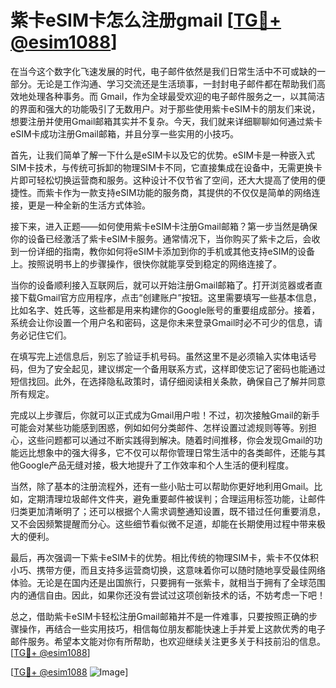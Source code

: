 # 紫卡eSIM卡怎么注册gmail [[TG💪+ @esim1088](https://t.me/s/esim1088)]

在当今这个数字化飞速发展的时代，电子邮件依然是我们日常生活中不可或缺的一部分。无论是工作沟通、学习交流还是生活琐事，一封封电子邮件都在帮助我们高效地处理各种事务。而 Gmail，作为全球最受欢迎的电子邮件服务之一，以其简洁的界面和强大的功能吸引了无数用户。对于那些使用紫卡eSIM卡的朋友们来说，想要注册并使用Gmail邮箱其实并不复杂。今天，我们就来详细聊聊如何通过紫卡eSIM卡成功注册Gmail邮箱，并且分享一些实用的小技巧。

首先，让我们简单了解一下什么是eSIM卡以及它的优势。eSIM卡是一种嵌入式SIM卡技术，与传统可拆卸的物理SIM卡不同，它直接集成在设备中，无需更换卡片即可轻松切换运营商和服务。这种设计不仅节省了空间，还大大提高了使用的便捷性。而紫卡作为一款支持eSIM功能的服务商，其提供的不仅仅是简单的网络连接，更是一种全新的生活方式体验。

接下来，进入正题——如何使用紫卡eSIM卡注册Gmail邮箱？第一步当然是确保你的设备已经激活了紫卡eSIM卡服务。通常情况下，当你购买了紫卡之后，会收到一份详细的指南，教你如何将eSIM卡添加到你的手机或其他支持eSIM的设备上。按照说明书上的步骤操作，很快你就能享受到稳定的网络连接了。

当你的设备顺利接入互联网后，就可以开始注册Gmail邮箱了。打开浏览器或者直接下载Gmail官方应用程序，点击“创建账户”按钮。这里需要填写一些基本信息，比如名字、姓氏等，这些都是用来构建你的Google账号的重要组成部分。接着，系统会让你设置一个用户名和密码，这是你未来登录Gmail时必不可少的信息，请务必记住它们。

在填写完上述信息后，别忘了验证手机号码。虽然这里不是必须输入实体电话号码，但为了安全起见，建议绑定一个备用联系方式，这样即使忘记了密码也能通过短信找回。此外，在选择隐私政策时，请仔细阅读相关条款，确保自己了解并同意所有规定。

完成以上步骤后，你就可以正式成为Gmail用户啦！不过，初次接触Gmail的新手可能会对某些功能感到困惑，例如如何分类邮件、怎样设置过滤规则等等。别担心，这些问题都可以通过不断实践得到解决。随着时间推移，你会发现Gmail的功能远比想象中的强大得多，它不仅可以帮你管理日常生活中的各类邮件，还能与其他Google产品无缝对接，极大地提升了工作效率和个人生活的便利程度。

当然，除了基本的注册流程外，还有一些小贴士可以帮助你更好地利用Gmail。比如，定期清理垃圾邮件文件夹，避免重要邮件被误判；合理运用标签功能，让邮件归类更加清晰明了；还可以根据个人需求调整通知设置，既不错过任何重要消息，又不会因频繁提醒而分心。这些细节看似微不足道，却能在长期使用过程中带来极大的便利。

最后，再次强调一下紫卡eSIM卡的优势。相比传统的物理SIM卡，紫卡不仅体积小巧、携带方便，而且支持多运营商切换，这意味着你可以随时随地享受最佳网络体验。无论是在国内还是出国旅行，只要拥有一张紫卡，就相当于拥有了全球范围内的通信自由。因此，如果你还没有尝试过这项创新技术的话，不妨考虑一下吧！

总之，借助紫卡eSIM卡轻松注册Gmail邮箱并不是一件难事，只要按照正确的步骤操作，再结合一些实用技巧，相信每位朋友都能快速上手并爱上这款优秀的电子邮件服务。希望本文能对你有所帮助，也欢迎继续关注更多关于科技前沿的信息。[[TG💪+ @esim1088](https://t.me/s/esim1088)]

[[TG💪+ @esim1088](https://t.me/s/esim1088) ![Image](https://i.postimg.cc/4NQfJmqS/Snipaste-2025-05-13-00-14-12.png)]